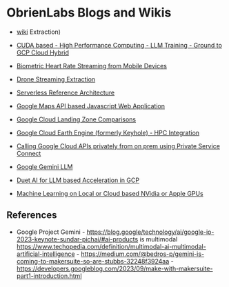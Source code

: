 # ObrienLabs Blogs and Wikis
- [wiki](https://github.com/ObrienlabsDev/blog/wiki)
Extraction)
- [CUDA based - High Performance Computing - LLM Training - Ground to GCP Cloud Hybrid](https://github.com/ObrienlabsDev/blog/wiki/CUDA-based-%E2%80%90-High-Performance-Computing-%E2%80%90-LLM-Training-%E2%80%90-Ground-to-GCP-Cloud-Hybrid)
- [Biometric Heart Rate Streaming from Mobile Devices](https://github.com/ObrienlabsDev/blog/wiki/Biometric-Dual-Heart-Rate-Streaming-from-Mobile-Devices)
- [Drone Streaming Extraction](https://github.com/ObrienlabsDev/blog/wiki/Drone-Streaming-Extraction)

- [Serverless Reference Architecture](https://github.com/ObrienlabsDev/blog/wiki/Serverless-Reference-Architecture)
- [Google Maps API based Javascript Web Application](https://github.com/ObrienlabsDev/blog/wiki/Google-Maps-API-based-Javascript-Web-Application)
- [Google Cloud Landing Zone Comparisons](https://github.com/ObrienlabsDev/blog/wiki/Google-Cloud-Landing-Zone-Comparisons)
- [Google Cloud Earth Engine (formerly Keyhole) - HPC Integration](https://github.com/ObrienlabsDev/blog/wiki/Google-Cloud-Earth-Engine-%E2%80%90-HPC-integration)
- [Calling Google Cloud APIs privately from on prem using Private Service Connect](https://github.com/ObrienlabsDev/blog/wiki/Calling-Google-Cloud-APIs-privately-from-on-prem-using-Private-Service-Connect)
- [Google Gemini LLM](https://github.com/ObrienlabsDev/blog/wiki/Google-Gemini-LLM)
- [Duet AI for LLM based Acceleration in GCP](https://github.com/ObrienlabsDev/blog/wiki/Using-Duet-AI-for-LLM-based-Acceleration-in-GCP)
- [Machine Learning on Local or Cloud based NVidia or Apple GPUs](https://github.com/ObrienlabsDev/blog/wiki/Machine-Learning-on-local-or-Cloud-based-NVidia-or-Apple-GPUs)


## References
- Google Project Gemini - https://blog.google/technology/ai/google-io-2023-keynote-sundar-pichai/#ai-products is multimodal https://www.techopedia.com/definition/multimodal-ai-multimodal-artificial-intelligence - https://medium.com/@bedros-p/gemini-is-coming-to-makersuite-so-are-stubbs-32248f3924aa -  https://developers.googleblog.com/2023/09/make-with-makersuite-part1-introduction.html


